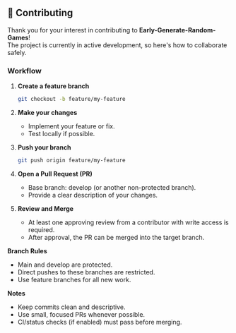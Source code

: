## 🤝 Contributing

Thank you for your interest in contributing to **Early-Generate-Random-Games**!  
The project is currently in active development, so here's how to collaborate safely.

### Workflow

1. **Create a feature branch**  
   ```bash
   git checkout -b feature/my-feature
   ```
2. **Make your changes**
    - Implement your feature or fix.
    - Test locally if possible.

3. **Push your branch**
   ```bash
   git push origin feature/my-feature
   ```
4. **Open a Pull Request (PR)**
   - Base branch: develop (or another non-protected branch).
   - Provide a clear description of your changes.

5. **Review and Merge**
   - At least one approving review from a contributor with write access is required.
   - After approval, the PR can be merged into the target branch.

**Branch Rules**
 - Main and develop are protected.
 - Direct pushes to these branches are restricted.
 - Use feature branches for all new work.

**Notes**
 - Keep commits clean and descriptive.
 - Use small, focused PRs whenever possible.
 - CI/status checks (if enabled) must pass before merging.
